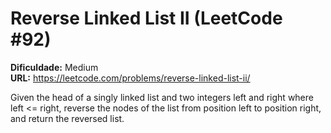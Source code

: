 # Reverse Linked List II (LeetCode #92)

**Dificuldade:** Medium  
**URL:** https://leetcode.com/problems/reverse-linked-list-ii/

Given the head of a singly linked list and two integers left and right where left <= right, reverse the nodes of the list from position left to position right, and return the reversed list.
